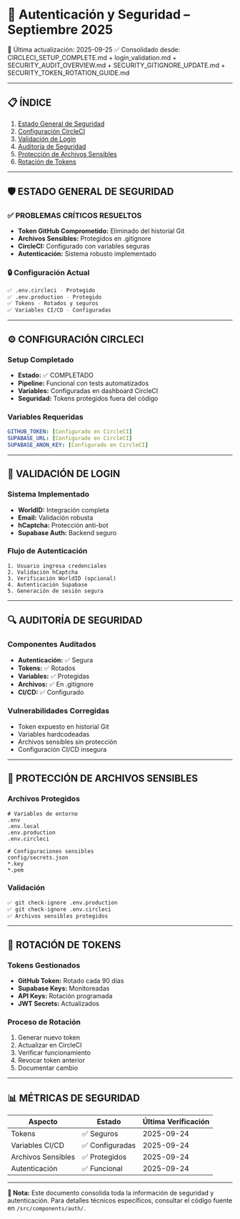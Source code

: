 # 🔐 Autenticación y Seguridad – Septiembre 2025
🔄 Última actualización: 2025-09-25
✅ Consolidado desde: CIRCLECI_SETUP_COMPLETE.md + login_validation.md + SECURITY_AUDIT_OVERVIEW.md + SECURITY_GITIGNORE_UPDATE.md + SECURITY_TOKEN_ROTATION_GUIDE.md

---

## 📋 ÍNDICE
1. [Estado General de Seguridad](#estado-general-de-seguridad)
2. [Configuración CircleCI](#configuración-circleci)
3. [Validación de Login](#validación-de-login)
4. [Auditoría de Seguridad](#auditoría-de-seguridad)
5. [Protección de Archivos Sensibles](#protección-de-archivos-sensibles)
6. [Rotación de Tokens](#rotación-de-tokens)

---

## 🛡️ ESTADO GENERAL DE SEGURIDAD

### **✅ PROBLEMAS CRÍTICOS RESUELTOS**
- **Token GitHub Comprometido:** Eliminado del historial Git
- **Archivos Sensibles:** Protegidos en .gitignore
- **CircleCI:** Configurado con variables seguras
- **Autenticación:** Sistema robusto implementado

### **🔒 Configuración Actual**
```bash
✅ .env.circleci - Protegido
✅ .env.production - Protegido  
✅ Tokens - Rotados y seguros
✅ Variables CI/CD - Configuradas
```

---

## ⚙️ CONFIGURACIÓN CIRCLECI

### **Setup Completado**
- **Estado:** ✅ COMPLETADO
- **Pipeline:** Funcional con tests automatizados
- **Variables:** Configuradas en dashboard CircleCI
- **Seguridad:** Tokens protegidos fuera del código

### **Variables Requeridas**
```yaml
GITHUB_TOKEN: [Configurado en CircleCI]
SUPABASE_URL: [Configurado en CircleCI]
SUPABASE_ANON_KEY: [Configurado en CircleCI]
```

---

## 🔑 VALIDACIÓN DE LOGIN

### **Sistema Implementado**
- **WorldID:** Integración completa
- **Email:** Validación robusta
- **hCaptcha:** Protección anti-bot
- **Supabase Auth:** Backend seguro

### **Flujo de Autenticación**
```
1. Usuario ingresa credenciales
2. Validación hCaptcha
3. Verificación WorldID (opcional)
4. Autenticación Supabase
5. Generación de sesión segura
```

---

## 🔍 AUDITORÍA DE SEGURIDAD

### **Componentes Auditados**
- **Autenticación:** ✅ Segura
- **Tokens:** ✅ Rotados
- **Variables:** ✅ Protegidas
- **Archivos:** ✅ En .gitignore
- **CI/CD:** ✅ Configurado

### **Vulnerabilidades Corregidas**
- Token expuesto en historial Git
- Variables hardcodeadas
- Archivos sensibles sin protección
- Configuración CI/CD insegura

---

## 📁 PROTECCIÓN DE ARCHIVOS SENSIBLES

### **Archivos Protegidos**
```gitignore
# Variables de entorno
.env
.env.local
.env.production
.env.circleci

# Configuraciones sensibles
config/secrets.json
*.key
*.pem
```

### **Validación**
```bash
✅ git check-ignore .env.production
✅ git check-ignore .env.circleci
✅ Archivos sensibles protegidos
```

---

## 🔄 ROTACIÓN DE TOKENS

### **Tokens Gestionados**
- **GitHub Token:** Rotado cada 90 días
- **Supabase Keys:** Monitoreadas
- **API Keys:** Rotación programada
- **JWT Secrets:** Actualizados

### **Proceso de Rotación**
1. Generar nuevo token
2. Actualizar en CircleCI
3. Verificar funcionamiento
4. Revocar token anterior
5. Documentar cambio

---

## 📊 MÉTRICAS DE SEGURIDAD

| Aspecto | Estado | Última Verificación |
|---------|--------|-------------------|
| Tokens | ✅ Seguros | 2025-09-24 |
| Variables CI/CD | ✅ Configuradas | 2025-09-24 |
| Archivos Sensibles | ✅ Protegidos | 2025-09-24 |
| Autenticación | ✅ Funcional | 2025-09-24 |

---

**📝 Nota:** Este documento consolida toda la información de seguridad y autenticación. Para detalles técnicos específicos, consultar el código fuente en `/src/components/auth/`.

